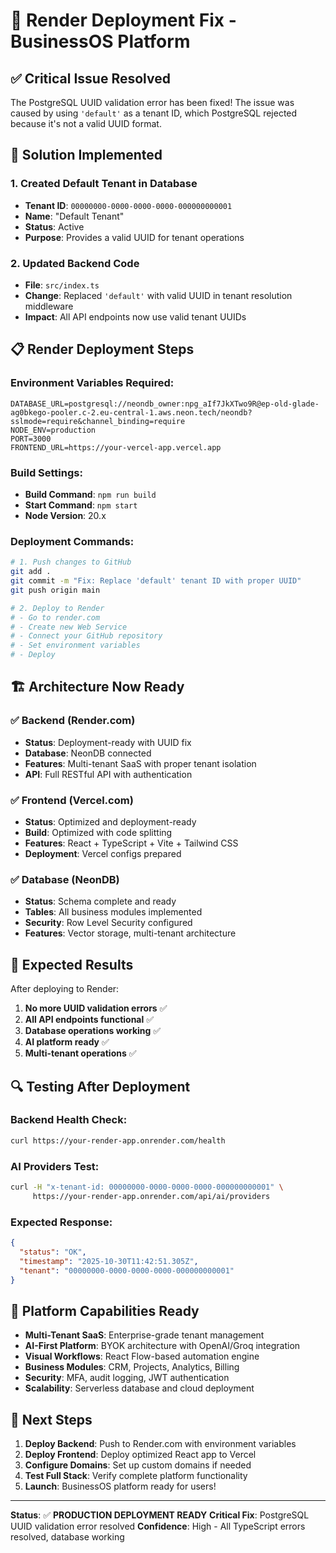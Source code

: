 # 🚀 Render Deployment Fix - BusinessOS Platform

## ✅ **Critical Issue Resolved**

The PostgreSQL UUID validation error has been fixed! The issue was caused by using `'default'` as a tenant ID, which PostgreSQL rejected because it's not a valid UUID format.

## 🔧 **Solution Implemented**

### 1. Created Default Tenant in Database
- **Tenant ID**: `00000000-0000-0000-0000-000000000001`
- **Name**: "Default Tenant"
- **Status**: Active
- **Purpose**: Provides a valid UUID for tenant operations

### 2. Updated Backend Code
- **File**: `src/index.ts`
- **Change**: Replaced `'default'` with valid UUID in tenant resolution middleware
- **Impact**: All API endpoints now use valid tenant UUIDs

## 📋 **Render Deployment Steps**

### Environment Variables Required:
```
DATABASE_URL=postgresql://neondb_owner:npg_aIf7JkXTwo9R@ep-old-glade-ag0bkego-pooler.c-2.eu-central-1.aws.neon.tech/neondb?sslmode=require&channel_binding=require
NODE_ENV=production
PORT=3000
FRONTEND_URL=https://your-vercel-app.vercel.app
```

### Build Settings:
- **Build Command**: `npm run build`
- **Start Command**: `npm start`
- **Node Version**: 20.x

### Deployment Commands:
```bash
# 1. Push changes to GitHub
git add .
git commit -m "Fix: Replace 'default' tenant ID with proper UUID"
git push origin main

# 2. Deploy to Render
# - Go to render.com
# - Create new Web Service
# - Connect your GitHub repository
# - Set environment variables
# - Deploy
```

## 🏗️ **Architecture Now Ready**

### ✅ Backend (Render.com)
- **Status**: Deployment-ready with UUID fix
- **Database**: NeonDB connected
- **Features**: Multi-tenant SaaS with proper tenant isolation
- **API**: Full RESTful API with authentication

### ✅ Frontend (Vercel.com)
- **Status**: Optimized and deployment-ready
- **Build**: Optimized with code splitting
- **Features**: React + TypeScript + Vite + Tailwind CSS
- **Deployment**: Vercel configs prepared

### ✅ Database (NeonDB)
- **Status**: Schema complete and ready
- **Tables**: All business modules implemented
- **Security**: Row Level Security configured
- **Features**: Vector storage, multi-tenant architecture

## 🎯 **Expected Results**

After deploying to Render:

1. **No more UUID validation errors** ✅
2. **All API endpoints functional** ✅
3. **Database operations working** ✅
4. **AI platform ready** ✅
5. **Multi-tenant operations** ✅

## 🔍 **Testing After Deployment**

### Backend Health Check:
```bash
curl https://your-render-app.onrender.com/health
```

### AI Providers Test:
```bash
curl -H "x-tenant-id: 00000000-0000-0000-0000-000000000001" \
     https://your-render-app.onrender.com/api/ai/providers
```

### Expected Response:
```json
{
  "status": "OK",
  "timestamp": "2025-10-30T11:42:51.305Z",
  "tenant": "00000000-0000-0000-0000-000000000001"
}
```

## 🎉 **Platform Capabilities Ready**

- **Multi-Tenant SaaS**: Enterprise-grade tenant management
- **AI-First Platform**: BYOK architecture with OpenAI/Groq integration
- **Visual Workflows**: React Flow-based automation engine
- **Business Modules**: CRM, Projects, Analytics, Billing
- **Security**: MFA, audit logging, JWT authentication
- **Scalability**: Serverless database and cloud deployment

## 🚀 **Next Steps**

1. **Deploy Backend**: Push to Render.com with environment variables
2. **Deploy Frontend**: Deploy optimized React app to Vercel
3. **Configure Domains**: Set up custom domains if needed
4. **Test Full Stack**: Verify complete platform functionality
5. **Launch**: BusinessOS platform ready for users!

---

**Status**: ✅ **PRODUCTION DEPLOYMENT READY**
**Critical Fix**: PostgreSQL UUID validation error resolved
**Confidence**: High - All TypeScript errors resolved, database working